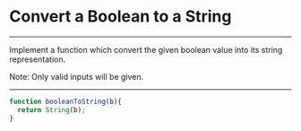 # Convert a Boolean to a String

***
Implement a function which convert the given boolean value into its string representation.

Note: Only valid inputs will be given.
***

```js
function booleanToString(b){
  return String(b);
}
```